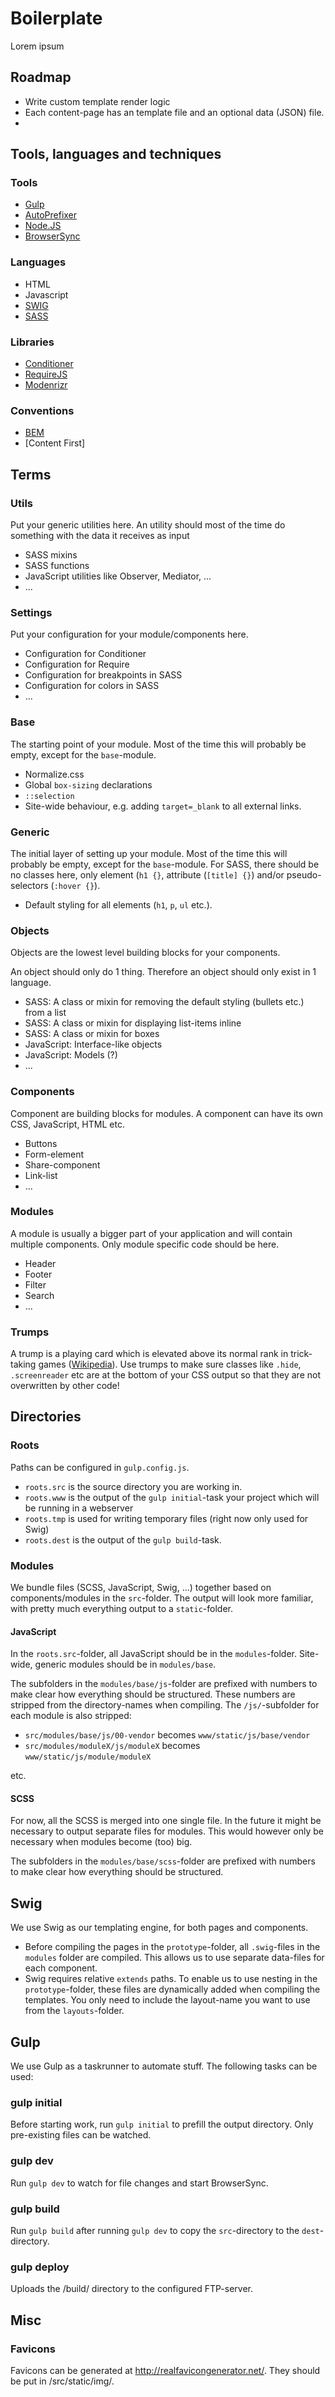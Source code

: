 # Boilerplate
Lorem ipsum

## Roadmap

* Write custom template render logic
* Each content-page has an template file and an optional data (JSON) file.
*

## Tools, languages and techniques

### Tools
* [Gulp](http://gulpjs.com/)
* [AutoPrefixer](https://github.com/postcss/autoprefixer)
* [Node.JS](https://nodejs.org)
* [BrowserSync](browsersync.io)

### Languages
* HTML
* Javascript
* [SWIG](http://paularmstrong.github.io/swig/)
* [SASS](http://sass-lang.com/)

### Libraries
* [Conditioner](http://conditionerjs.com)
* [RequireJS](http://requirejs.org)
* [Modenrizr](http://modernizr.com)

### Conventions
* [BEM](https://css-tricks.com/bem-101/)
* [Content First]

## Terms

### Utils

Put your generic utilities here. An utility should most of the time do something with the data it receives as input

- SASS mixins
- SASS functions
- JavaScript utilities like Observer, Mediator, ...
- ...

### Settings

Put your configuration for your module/components here.

- Configuration for Conditioner
- Configuration for Require
- Configuration for breakpoints in SASS
- Configuration for colors in SASS
- ...

### Base

The starting point of your module. Most of the time this will probably be empty, except for the `base`-module.

- Normalize.css
- Global `box-sizing` declarations
- `::selection`
- Site-wide behaviour, e.g. adding `target=_blank` to all external links.

### Generic

The initial layer of setting up your module. Most of the time this will probably be empty, except for the `base`-module.
For SASS, there should be no classes here, only element (`h1 {}`, attribute (`[title] {}`) and/or pseudo-selectors (`:hover {}`).

- Default styling for all elements (`h1`, `p`, `ul` etc.).

### Objects

Objects are the lowest level building blocks for your components.

An object should only do 1 thing. Therefore an object should only exist in 1 language.

- SASS: A class or mixin for removing the default styling (bullets etc.) from a list
- SASS: A class or mixin for displaying list-items inline
- SASS: A class or mixin for boxes
- JavaScript: Interface-like objects
- JavaScript: Models (?)
- ...

### Components

Component are building blocks for modules. A component can have its own CSS, JavaScript, HTML etc.

- Buttons
- Form-element
- Share-component
- Link-list
- ...

### Modules

A module is usually a bigger part of your application and will contain multiple components. Only module specific code should be here.

- Header
- Footer
- Filter
- Search
- ...

### Trumps

A trump is a playing card which is elevated above its normal rank in trick-taking games ([Wikipedia](https://en.wikipedia.org/wiki/Trump)). Use trumps to make sure classes like `.hide`, `.screenreader` etc are at the bottom of your CSS output so that they are not overwritten by other code!

## Directories

### Roots

Paths can be configured in `gulp.config.js`.

* `roots.src` is the source directory you are working in.
* `roots.www` is the output of the `gulp initial`-task your project which will be running in a webserver
* `roots.tmp` is used for writing temporary files (right now only used for Swig)
* `roots.dest` is the output of the `gulp build`-task.

### Modules

We bundle files (SCSS, JavaScript, Swig, ...) together based on components/modules in the `src`-folder. The output will look more familiar, with pretty much everything output to a `static`-folder.

#### JavaScript

In the `roots.src`-folder, all JavaScript should be in the `modules`-folder. Site-wide, generic modules should be in `modules/base`.

The subfolders in the `modules/base/js`-folder are prefixed with numbers to make clear how everything should be structured. These numbers are stripped from the directory-names when compiling. The `/js/`-subfolder for each module is also stripped:

- `src/modules/base/js/00-vendor` becomes `www/static/js/base/vendor`
- `src/modules/moduleX/js/moduleX` becomes `www/static/js/module/moduleX`

etc.


#### SCSS

For now, all the SCSS is merged into one single file. In the future it might be necessary to output separate files for modules.
This would however only be necessary when modules become (too) big.

The subfolders in the `modules/base/scss`-folder are prefixed with numbers to make clear how everything should be structured.

## Swig

We use Swig as our templating engine, for both pages and components.

- Before compiling the pages in the `prototype`-folder, all `.swig`-files in the `modules` folder are compiled. This allows us to use separate data-files for each component.
- Swig requires relative `extends` paths. To enable us to use nesting in the `prototype`-folder, these files are dynamically added when compiling the templates. You only need to include the layout-name you want to use from the `layouts`-folder.

## Gulp

We use Gulp as a taskrunner to automate stuff. The following tasks can be used:

### gulp initial

Before starting work, run `gulp initial` to prefill the output directory. Only pre-existing files can be watched.

### gulp dev

Run `gulp dev` to watch for file changes and start BrowserSync.

### gulp build

Run `gulp build` after running `gulp dev` to copy the `src`-directory to the `dest`-directory.

### gulp deploy

Uploads the /build/ directory to the configured FTP-server.

## Misc

### Favicons

Favicons can be generated at http://realfavicongenerator.net/. They should be put in /src/static/img/.